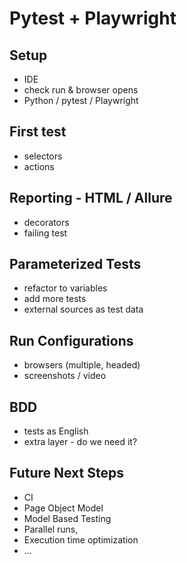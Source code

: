 # Pytest + Playwright

## Setup
- IDE
- check run & browser opens
- Python / pytest / Playwright
## First test
- selectors
- actions 
## Reporting - HTML / Allure
- decorators
- failing test
## Parameterized Tests 
- refactor to variables 
- add more tests
- external sources as test data
## Run Configurations
- browsers (multiple, headed)
- screenshots / video
## BDD 
- tests as English
- extra layer - do we need it?
## Future Next Steps
- CI
- Page Object Model
- Model Based Testing
- Parallel runs, 
- Execution time optimization
- ...
